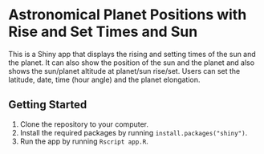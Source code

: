 # Astronomical Planet Positions with Rise and Set Times and Sun

This is a Shiny app that displays the rising and setting times of the sun and the planet. It can also show the position of the sun and the planet and also shows the sun/planet altitude at planet/sun rise/set. Users can set the latitude, date, time (hour angle) and the planet elongation.

## Getting Started

1. Clone the repository to your computer.
2. Install the required packages by running `install.packages("shiny")`.
3. Run the app by running `Rscript app.R`.